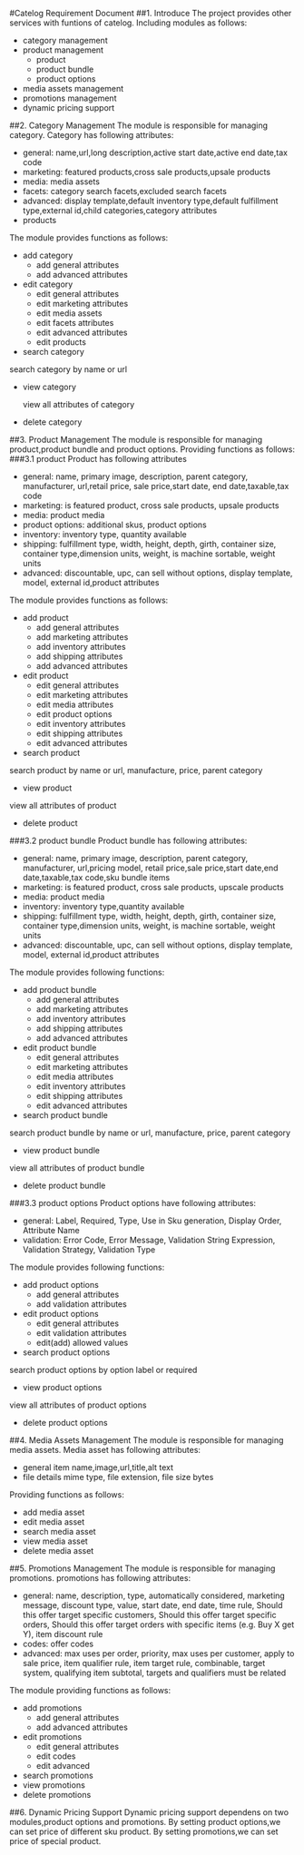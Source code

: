 #Catelog Requirement Document
##1. Introduce
The project provides other services with funtions of catelog.
Including modules as follows:
* category management
* product management
  * product
  * product bundle
  * product options
* media assets management
* promotions management
* dynamic pricing support

##2. Category Management
The module is responsible for managing category.
Category has following attributes:
* general:
  name,url,long description,active start date,active end date,tax code
* marketing:
  featured products,cross sale products,upsale products
* media:
  media assets
* facets:
  category search facets,excluded search facets
* advanced:
  display template,default inventory type,default fulfillment type,external id,child categories,category attributes
* products

The module provides functions as follows:
* add category
  * add general attributes
  * add advanced attributes
* edit category
  * edit general attributes
  * edit marketing attributes
  * edit media assets
  * edit facets attributes
  * edit advanced attributes
  * edit products
* search category
 
 search category by name or url
* view category

  view all attributes of category
* delete category

##3. Product Management
The module is responsible for managing product,product bundle and product options.
Providing functions as follows:
###3.1 product
Product has following attributes
* general:
  name, primary image, description, parent category, manufacturer, url,retail price, sale price,start date, end date,taxable,tax code
* marketing:
  is featured product, cross sale products, upsale products
* media:
  product media
* product options:
  additional skus, product options
* inventory:
  inventory type, quantity available
* shipping:
  fulfillment type, width, height, depth, girth, container size, container type,dimension units, weight, is machine sortable, weight units
* advanced:
  discountable, upc, can sell without options, display template, model, external id,product attributes

The module provides functions as follows:
* add product
  * add general attributes
  * add marketing attributes
  * add inventory attributes
  * add shipping attributes
  * add advanced attributes
* edit product
  * edit general attributes
  * edit marketing attributes
  * edit media attributes
  * edit product options
  * edit inventory attributes
  * edit shipping attributes
  * edit advanced attributes
* search product
 
 search product by name or url, manufacture, price, parent category
* view product
 
 view all attributes of product
* delete product

###3.2 product bundle
Product bundle has following attributes:
* general:
  name, primary image, description, parent category, manufacturer, url,pricing model, retail price,sale price,start date,end date,taxable,tax code,sku bundle items
* marketing:
  is featured product, cross sale products, upscale products
* media:
  product media
* inventory:
  inventory type,quantity available
* shipping:
  fulfillment type, width, height, depth, girth, container size, container type,dimension units, weight, is machine sortable, weight units
* advanced:
  discountable, upc, can sell without options, display template, model, external id,product attributes

The module provides following functions:
* add product bundle
  * add general attributes
  * add marketing attributes
  * add inventory attributes
  * add shipping attributes
  * add advanced attributes
* edit product bundle
  * edit general attributes
  * edit marketing attributes
  * edit media attributes
  * edit inventory attributes
  * edit shipping attributes
  * edit advanced attributes
* search product bundle
 
 search product bundle by name or url, manufacture, price, parent category
* view product bundle
 
 view all attributes of product bundle
* delete product bundle

###3.3 product options
Product options have following attributes:
* general:
  Label, Required, Type, Use in Sku generation, Display Order, Attribute Name
* validation:
  Error Code, Error Message, Validation String Expression, Validation Strategy, Validation Type

The module provides following functions:
* add product options
  * add general attributes
  * add validation attributes
* edit product options
  * edit general attributes
  * edit validation attributes
  * edit(add) allowed values
* search product options
 
 search product options by option label or required
* view product options
 
 view all attributes of product options
* delete product options

##4. Media Assets Management
The module is responsible for managing media assets.
Media asset has following attributes:
* general
  item name,image,url,title,alt text
* file details
  mime type, file extension, file size bytes

Providing functions as follows:
* add media asset
* edit media asset
* search media asset
* view media asset
* delete media asset

##5. Promotions Management
The module is responsible for managing promotions.
promotions has following attributes:
* general:
  name, description, type, automatically considered, marketing message, discount type, value, start date, end date, time rule, Should this offer target specific customers, Should this offer target specific orders, Should this offer target orders with specific items (e.g. Buy X get Y), item discount rule
* codes:
  offer codes
* advanced:
  max uses per order, priority, max uses per customer, apply to sale price, item qualifier rule, item target rule, combinable, target system, qualifying item subtotal, targets and qualifiers must be related

The module providing functions as follows:
* add promotions
  * add general attributes
  * add advanced attributes
* edit promotions
  * edit general attributes
  * edit codes
  * edit advanced
* search promotions
* view promotions
* delete promotions

##6. Dynamic Pricing Support
Dynamic pricing support dependens on two modules,product options and promotions.
By setting product options,we can set price of different sku product.
By setting promotions,we can set price of special product.
